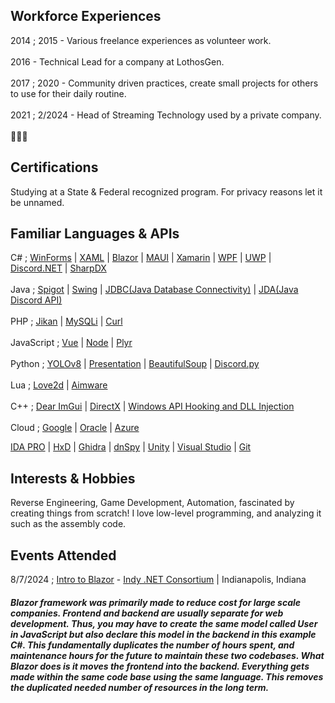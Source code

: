 ## Workforce Experiences
2014 ; 2015 - Various freelance experiences as volunteer work.<br /><br />
2016 - Technical Lead for a company at LothosGen. <br /><br />
2017 ; 2020 - Community driven practices, create small projects for others to use for their daily routine.<br /><br />
2021 ; 2/2024 - Head of Streaming Technology used by a private company.<br /><br />
👀👀👀

## Certifications
Studying at a State & Federal recognized program. For privacy reasons let it be unnamed. 

## Familiar Languages & APIs
C# ; [WinForms](https://learn.microsoft.com/en-us/dotnet/desktop/winforms/overview/?view=netdesktop-8.0) | [XAML](https://learn.microsoft.com/en-us/visualstudio/xaml-tools/xaml-overview?view=vs-2022) | [Blazor](https://learn.microsoft.com/en-us/aspnet/core/blazor/?view=aspnetcore-8.0) | [MAUI](https://learn.microsoft.com/en-us/dotnet/maui/what-is-maui?view=net-maui-8.0) | [Xamarin](https://dotnet.microsoft.com/en-us/apps/xamarin/xamarin-forms) | [WPF](https://learn.microsoft.com/en-us/dotnet/desktop/wpf/getting-started/introduction-to-wpf-in-vs?view=netframeworkdesktop-4.8) | [UWP](https://learn.microsoft.com/en-us/windows/uwp/get-started/universal-application-platform-guide) | [Discord.NET](https://github.com/discord-net/Discord.Net) | [SharpDX](https://github.com/sharpdx/SharpDX)<br /><br />
Java ; [Spigot](https://hub.spigotmc.org/javadocs/bukkit/) | [Swing](https://www.geeksforgeeks.org/introduction-to-java-swing/) | [JDBC(Java Database Connectivity)](https://docs.oracle.com/javase/8/docs/technotes/guides/jdbc/) | [JDA(Java Discord API)](https://github.com/discord-jda/JDA)<br /><br />
PHP ; [Jikan](https://docs.api.jikan.moe/) | [MySQLi](https://www.php.net/manual/en/book.mysqli.php) | [Curl](https://www.php.net/manual/en/book.curl.php)<br /><br />
JavaScript ; [Vue](https://vuejs.org/) | [Node](https://nodejs.org/en) | [Plyr](https://plyr.io/)<br /><br />
Python ; [YOLOv8](https://github.com/ultralytics/ultralytics) | [Presentation](https://python-pptx.readthedocs.io/en/latest/user/presentations.html) | [BeautifulSoup](https://beautiful-soup-4.readthedocs.io/en/latest/) | [Discord.py](https://discordpy.readthedocs.io/en/stable/)<br /><br />
Lua ; [Love2d](https://love2d.org/) | [Aimware](https://docs.aimware.net/)<br /><br />
C++ ; [Dear ImGui](https://github.com/ocornut/imgui) | [DirectX](https://learn.microsoft.com/en-us/windows/win32/direct3dgetstarted/building-your-first-directx-app) | [Windows API Hooking and DLL Injection](https://dzone.com/articles/windows-api-hooking-and-dll-injection)<br /><br />
Cloud ; [Google](https://cloud.google.com/) | [Oracle](https://www.oracle.com/cloud/) | [Azure](https://azure.microsoft.com/en-us)

[IDA PRO](https://hex-rays.com/ida-pro/) | [HxD](https://mh-nexus.de/en/hxd/) | [Ghidra](https://ghidra-sre.org/) | [dnSpy](https://github.com/dnSpy/dnSpy) | [Unity](https://unity.com/) | [Visual Studio](https://visualstudio.microsoft.com/) | [Git](https://git-scm.com/)

## Interests & Hobbies
Reverse Engineering, Game Development, Automation, fascinated by creating things from scratch! I love low-level programming, and analyzing it such as the assembly code.

## Events Attended
8/7/2024 ; [Intro to Blazor](https://www.meetup.com/indy-net-consortium/events/299622097/) - [Indy .NET Consortium](https://www.meetup.com/indy-net-consortium/) | Indianapolis, Indiana<br />
##### Blazor framework was primarily made to reduce cost for large scale companies. Frontend and backend are usually separate for web development. Thus, you may have to create the same model called User in JavaScript but also declare this model in the backend in this example C#. This fundamentally duplicates the number of hours spent, and maintenance hours for the future to maintain these two codebases. What Blazor does is it moves the frontend into the backend. Everything gets made within the same code base using the same language. This removes the duplicated needed number of resources in the long term.



